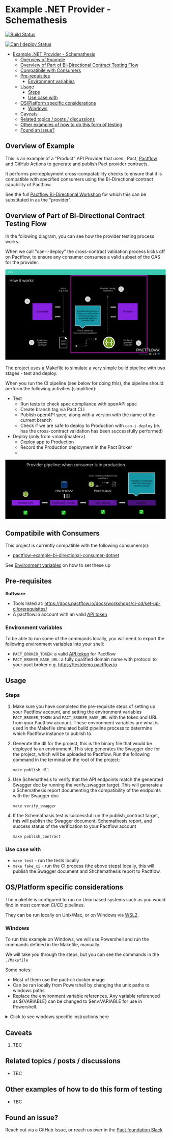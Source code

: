 # Example .NET Provider - Schemathesis

<!-- Build Badge -->

[![Build Status](https://github.com/pactflow/example-bi-directional-provider-dotnet/actions/workflows/build.yml/badge.svg)](https://github.com/pactflow/example-bi-directional-provider-dotnet/actions)

<!-- Can I Deploy Badge -->

[![Can I deploy Status](https://testdemo.pactflow.io/pacticipants/pactflow-example-bi-directional-provider-dotnet/branches/main/latest-version/can-i-deploy/to-environment/production/badge.svg)](https://testdemo.pactflow.io/pacticipants/pactflow-example-bi-directional-provider-dotnet/branches/main/latest-version/can-i-deploy/to-environment/production/badge)

- [Example .NET Provider - Schemathesis](#example-net-provider---schemathesis)
  - [Overview of Example](#overview-of-example)
  - [Overview of Part of Bi-Directional Contract Testing Flow](#overview-of-part-of-bi-directional-contract-testing-flow)
  - [Compatibile with Consumers](#compatibile-with-consumers)
  - [Pre-requisites](#pre-requisites)
    - [Environment variables](#environment-variables)
  - [Usage](#usage)
    - [Steps](#steps)
    - [Use case with <Tool>](#use-case-with-tool)
  - [OS/Platform specific considerations](#osplatform-specific-considerations)
    - [Windows](#windows)
  - [Caveats](#caveats)
  - [Related topics / posts / discussions](#related-topics--posts--discussions)
  - [Other examples of how to do this form of testing](#other-examples-of-how-to-do-this-form-of-testing)
  - [Found an issue?](#found-an-issue)

## Overview of Example

<!-- Provider Overview -->

This is an example of a <language> "Product" API Provider that uses <tool>, Pact, [Pactflow](https://pactflow.io) and GitHub Actions to generate and publish Pact provider contracts.

It performs pre-deployment cross-compatability checks to ensure that it is compatible with specified consumers using the Bi-Directional contract capability of Pactflow.

<!-- General -->

See the full [Pactflow Bi-Directional Workshop](https://docs.pactflow.io/docs/workshops/bi-directional-contract-testing) for which this can be substituted in as the "provider".

## Overview of Part of Bi-Directional Contract Testing Flow

<!-- Provider Overview -->

In the following diagram, you can see how the provider testing process works.

When we call "can-i-deploy" the cross-contract validation process kicks off on Pactflow, to ensure any consumer consumes a valid subset of the OAS for the provider.

![Provider Test](docs/provider-scope.png "Provider Test")

The project uses a Makefile to simulate a very simple build pipeline with two stages - test and deploy.

When you run the CI pipeline (see below for doing this), the pipeline should perform the following activities (simplified):

* Test
  * Run tests to check spec compliance with openAPI spec
  * Create branch tag via Pact CLI
  * Publish openAPI spec, along with a version with the name of the current branch
  * Check if we are safe to deploy to Production with `can-i-deploy` (ie. has the cross-contract validation has been successfully performed)
* Deploy (only from <main|master>)
  * Deploy app to Production
  * Record the Production deployment in the Pact Broker
  * 

![Provider Pipeline](docs/provider-pipeline.png "Provider Pipeline")


## Compatibile with Consumers

<!-- Consumer Compatability -->

This project is currently compatible with the following consumers(s):

<!-- * [pactflow-example-bi-directional-consumer-nock](https://github.com/pactflow/example-bi-directional-consumer-nock)
* [pactflow-example-bi-directional-consumer-msw](https://github.com/pactflow/example-bi-directional-consumer-msw)
* [pactflow-example-bi-directional-consumer-wiremock](https://github.com/pactflow/example-bi-directional-consumer-wiremock)
* [pactflow-example-bi-directional-consumer-mountebank](https://github.com/pactflow/example-bi-directional-consumer-mountebank) -->
* [pactflow-example-bi-directional-consumer-dotnet](https://github.com/pactflow/example-bi-directional-consumer-dotnet)

See [Environment variables](#environment-variables) on how to set these up

  
## Pre-requisites

**Software**:

- Tools listed at: https://docs.pactflow.io/docs/workshops/ci-cd/set-up-ci/prerequisites/
- A pactflow.io account with an valid [API token](https://docs.pactflow.io/docs/getting-started/#configuring-your-api-token)

### Environment variables

To be able to run some of the commands locally, you will need to export the following environment variables into your shell:

- `PACT_BROKER_TOKEN`: a valid [API token](https://docs.pactflow.io/docs/getting-started/#configuring-your-api-token) for Pactflow
- `PACT_BROKER_BASE_URL`: a fully qualified domain name with protocol to your pact broker e.g. https://testdemo.pactflow.io
  
## Usage

### Steps

  1. Make sure you have completed the pre-requisite steps of setting up your Pactflow account, and setting the environment variables `PACT_BROKER_TOKEN` and `PACT_BROKER_BASE_URL` with the token and URL from your Pactflow account. These environment variables are what is used in the Makefile simulated build pipeline process to determine which Pactflow instance to publish to.

  2. Generate the dll for the project, this is the binary file that would be deployed to an environment. This step generates the Swagger doc for the project, which will be uploaded to Pactflow. Run the following command in the terminal on the root of the project:

      `make publish_dll`

  3. Use Schemathesis to verify that the API endpoints match the generated Swagger doc by running the verify_swagger target. This will generate a a Schemathesis report documenting the compatibility of the endpoints with the Swagger doc

      `make verify_swagger`

  4. If the Schemathasis test is successful run the publish_contract target, this will publish the Swagger document, Schemathesis report, and success status of the verification to your Pactflow account

      `make publish_contract`

### Use case with <Tool>

* `make test` - run the tests locally
* `make fake_ci` - run the CI process (the above steps) locally, this will publish the Swagger document and Shchemathesis report to Pactflow.

## OS/Platform specific considerations

The makefile is configured to run on Unix based systems such as you would find in most common CI/CD pipelines. 

They can be run locally on Unix/Mac, or on Windows via [WSL2](https://docs.microsoft.com/en-us/windows/wsl/install). 

### Windows 

To run this example on Windows, we will use Powershell and run the commands defined in the Makefile, manually.

We will take you through the steps, but you can see the commands in the `./Makefile`

Some notes:

* Most of them use the pact-cli docker image
* Can be ran locally from Powershell by changing the unix paths to windows paths
* Replace the environment variable references. Any variable referenced as ${VARIABLE} can be changed to $env:VARIABLE for use in Powershell.

<details>
  <summary>Click to see windows specific instructions here</summary>


  1. Publish the example in Visual Studio, or by using the dotnet CLI to run `dotnet publish` in the same directory as the example solution. This will generate a .dll and also generates the swagger doc.

  2. Next we can use Schemathesis to test the API against our generated swagger doc. Start the example project in Visual Studio or via dotnet cli from the project root:

      ```
      dotnet run --project .\example-bi-directional-provider-dotnet
      ```
      In powershell in the root directory (you'll need a new window if you are using dotnet CLI to run the app) use docker run to perform the Schemathesis test. This will check the API implements the swagger doc accurately and output the results to report.txt. Once this is generated the API can be shut down again

      ```
      docker run --net="host" schemathesis/schemathesis:stable run --stateful=links --checks all http://host.docker.internal:9000/swagger/v1/swagger.json > report.txt
      ```

  3. Now that the Swagger doc is generated and verified the contract can be published to Pactflow. The easiest way to do this via windows is using postman to make an HTTP PUT request to the Pactflow provider contract API endpoint. First base64 encode the report and swagger docs. This can be done in powershell using the following commands:
      ```
      [convert]::ToBase64String((Get-Content -path "src/example-bi-directional-provider-dotnet/swagger.json" -Encoding byte))
      ```

      ```
      [Convert]::ToBase64String([System.Text.Encoding]::UTF8.GetBytes((Get-Content -path "report.txt")))  
      ```
      Open postman and create a new PUT request to the provider contracts endpoint, the git_commit section will be used as the version for the provider contract.

      `https://<your_pactflow_url/contracts/provider/<providerName>/version/<git_commit>`

      In the Authorization section select Bearer Token and add the read/write token from your Pactflow account.
      In the headers tab also set the "content-type" header to "application/json".
      In the body tab select "raw" and "JSON" as the content type.

      The format for the body is as follows, paster in your encoded report and swagger doc content as shown.

      ```
      {
          "content":"<swagger doc encoded content here>",
          "contractType": "oas",
          "contentType": "application/yaml",
          "verificationResults": {
              "success": true,
              "content": "<report.txt encoded content here>",
              "contentType": "text/plain"	,
              "verifier": "Schematheis"
          }

      }
      ```
      Send the request and when you have a 200 response the provider contract will be visible in your Pactflow account.

  4. Check can-i-deploy to see if your provider contract is compatible with current consumers. 
   
   In Powershell 
   
   * set the environment variable $env:PACTICIPANT to the name of the provider in the url for step 3.
   
  5. Set the environment variable $env:GIT_COMMIT to the same thing as in step 3.

      This tells pactflow which provider contract and version to perform the can-i-deploy check on.
      
       Run the can-i-deploy check using the pact-cli docker container:

      ```
      docker run --rm -v <path_to_project_root>:<path_to_project_root> -e PACT_BROKER_BASE_URL -e PACT_BROKER_TOKEN pactfoundation/pact-cli broker can-i-deploy --pacticipant $env:PACTICIPANT --version $env:GIT_COMMIT --to-environment production
      ```

</details>


## Caveats

1. TBC

## Related topics / posts / discussions

- TBC

## Other examples of how to do this form of testing

- TBC

## Found an issue?

Reach out via a GitHub Issue, or reach us over in the [Pact foundation Slack](https://slack.pact.io)